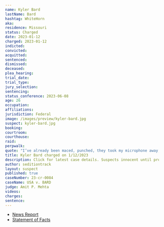 ```yaml
---
name: Kyler Bard
lastName: Bard
hashtag: WhiteHorn
aka:
residence: Missouri
status: Charged
date: 2023-01-12
charged: 2023-01-12
indicted:
convicted:
acquitted:
sentenced:
dismissed:
deceased:
plea_hearing:
trial_date:
trial_type:
jury_selection:
sentencing:
status_conference: 2023-06-08
age: 26
occupation:
affiliations:
jurisdiction: Federal
image: /images/preview/kyler-bard.jpg
suspect: kyler-bard.jpg
booking:
courtroom:
courthouse:
raid:
perpwalk:
quote: "I’ve already been maced, punched, they took my microphone away, and, uh, when I punched them, they punched me back. Maced me in the face. But it’s what we gotta do. We gotta get inside, we gotta take it over. We gotta do it."
title: Kyler Bard charged on 1/12/2023
description: Click for latest case details. Suspects innocent until proven guilty.
author: seditiontrack
layout: suspect
published: true
caseNumber: 23-cr-0084
caseName: USA v. BARD
judge: Amit P. Mehta
videos:
charges:
sentence:
---
```

- [News Report](https://www.kshb.com/news/crime/we-gotta-take-it-over-joplin-man-accused-of-shoving-officer-during-jan-6-riot-at-u-s-capitol)
- [Statement of Facts](https://storage.courtlistener.com/recap/gov.uscourts.dcd.250978/gov.uscourts.dcd.250978.1.1_1.pdf)
